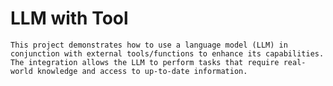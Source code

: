 # LLM with Tool
    This project demonstrates how to use a language model (LLM) in conjunction with external tools/functions to enhance its capabilities. The integration allows the LLM to perform tasks that require real-world knowledge and access to up-to-date information.